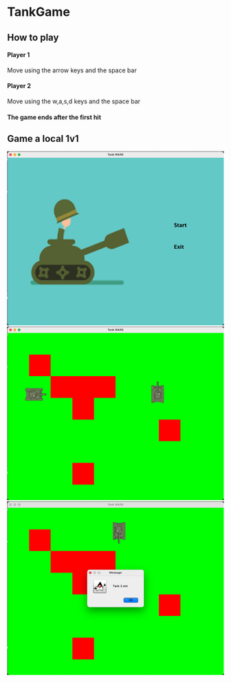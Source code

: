 # TankGame

## How to play

#### Player 1
Move using the arrow keys and the space bar
#### Player 2
Move using the w,a,s,d keys and the space bar

#### The game ends after the first hit

## Game a local 1v1


![Zrzut ekranu 2024-07-15 o 19.54.53.png](src%2FZrzut%20ekranu%202024-07-15%20o%2019.54.53.png)![Zrzut ekranu 2024-07-15 o 19.55.09.png](src%2FZrzut%20ekranu%202024-07-15%20o%2019.55.09.png)![Zrzut ekranu 2024-07-15 o 19.55.40.png](src%2FZrzut%20ekranu%202024-07-15%20o%2019.55.40.png)